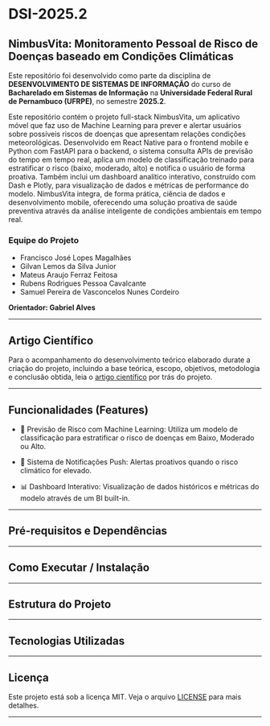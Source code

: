 # DSI-2025.2

## **NimbusVita: Monitoramento Pessoal de Risco de Doenças baseado em Condições Climáticas**
Este repositório foi desenvolvido como parte da disciplina de **DESENVOLVIMENTO DE SISTEMAS DE INFORMAÇÃO** do curso de **Bacharelado em Sistemas de Informação** na **Universidade Federal Rural de Pernambuco (UFRPE)**, no semestre **2025.2**.

Este repositório contém o projeto full-stack NimbusVita, um aplicativo móvel que faz uso de Machine Learning para prever e alertar usuários sobre possíveis riscos de doenças que apresentam relações condições meteorológicas. Desenvolvido em React Native para o frontend mobile e Python com FastAPI para o backend, o sistema consulta APIs de previsão do tempo em tempo real, aplica um modelo de classificação treinado para estratificar o risco (baixo, moderado, alto) e notifica o usuário de forma proativa. Também inclui um dashboard analítico interativo, construído com Dash e Plotly, para visualização de dados e métricas de performance do modelo. NimbusVita integra, de forma prática, ciência de dados e desenvolvimento mobile, oferecendo uma solução proativa de saúde preventiva através da análise inteligente de condições ambientais em tempo real.

### **Equipe do Projeto**
- Francisco José Lopes Magalhães
- Gilvan Lemos da Silva Junior
- Mateus Araujo Ferraz Feitosa
- Rubens Rodrigues Pessoa Cavalcante
- Samuel Pereira de Vasconcelos Nunes Cordeiro

**Orientador: Gabriel Alves**

---

## **Artigo Científico**
Para o acompanhamento do desenvolvimento teórico elaborado durate a criação do projeto, incluindo a base teórica, escopo, objetivos, metodologia e conclusão obtida, leia o [artigo científico](https://docs.google.com/document/d/1-PG7K5LnQMgpSXIhL6mtl1PCN26xOQN3nEwqT9ZeL3M/edit?usp=sharing) por trás do projeto.

---

## **Funcionalidades (Features)**
- 🤖 Previsão de Risco com Machine Learning: Utiliza um modelo de classificação para estratificar o risco de doenças em Baixo, Moderado ou Alto.

- 🔔 Sistema de Notificações Push: Alertas proativos quando o risco climático for elevado.

- 📊 Dashboard Interativo: Visualização de dados históricos e métricas do modelo através de um BI built-in.

---

## **Pré-requisitos e Dependências**


---

## **Como Executar / Instalação**


---

## **Estrutura do Projeto**


---

## **Tecnologias Utilizadas**


---

## **Licença**
Este projeto está sob a licença MIT. Veja o arquivo [LICENSE](LICENSE) para mais detalhes.

---